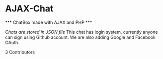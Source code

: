 # AJAX-Chat
*** ChatBox made with AJAX and PHP ***

*Chats are stored in JSON file*
This chat has login system, currently anyone can sign using Github account. We are also adding Google and Facebook OAuth.

3 Contributors


